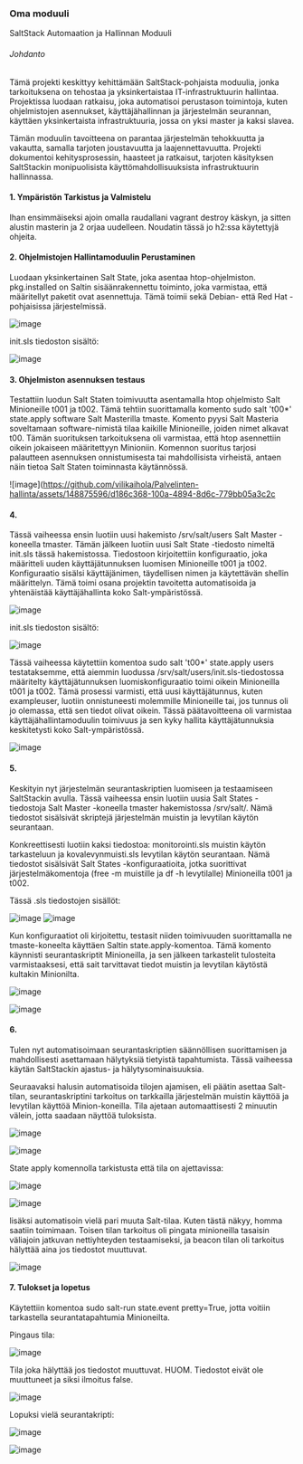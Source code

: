 ### Oma moduuli
SaltStack Automaation ja Hallinnan Moduuli

 
###### Johdanto

Tämä projekti keskittyy kehittämään SaltStack-pohjaista moduulia, jonka tarkoituksena on tehostaa ja yksinkertaistaa IT-infrastruktuurin hallintaa. Projektissa luodaan ratkaisu, joka automatisoi perustason toimintoja, kuten ohjelmistojen asennukset, käyttäjähallinnan ja järjestelmän seurannan, käyttäen yksinkertaista infrastruktuuria, jossa on yksi master ja kaksi slavea.

Tämän moduulin tavoitteena on parantaa järjestelmän tehokkuutta ja vakautta, samalla tarjoten joustavuutta ja laajennettavuutta. Projekti dokumentoi kehitysprosessin, haasteet ja ratkaisut, tarjoten käsityksen SaltStackin monipuolisista käyttömahdollisuuksista infrastruktuurin hallinnassa.

#### 1. Ympäristön Tarkistus ja Valmistelu
Ihan ensimmäiseksi ajoin omalla raudallani vagrant destroy käskyn, ja sitten alustin masterin ja 2 orjaa uudelleen. Noudatin tässä jo h2:ssa käytettyjä ohjeita.

#### 2. Ohjelmistojen Hallintamoduulin Perustaminen

Luodaan yksinkertainen Salt State, joka asentaa htop-ohjelmiston. pkg.installed on Saltin sisäänrakennettu toiminto, joka varmistaa, että määritellyt paketit ovat asennettuja. Tämä toimii sekä Debian- että Red Hat -pohjaisissa järjestelmissä.

![image](https://github.com/vilikaihola/Palvelinten-hallinta/assets/148875596/090cb428-cf89-4e85-a1a1-8cb7f6b319ae)

init.sls tiedoston sisältö:

![image](https://github.com/vilikaihola/Palvelinten-hallinta/assets/148875596/8083f615-1fa6-42d0-85db-5a5e0c6e9c83)

#### 3. Ohjelmiston asennuksen testaus
Testattiin luodun Salt Staten toimivuutta asentamalla htop ohjelmisto Salt Minioneille t001 ja t002. Tämä tehtiin suorittamalla komento sudo salt 't00*' state.apply software Salt Masterilla tmaste. Komento pyysi Salt Masteria soveltamaan software-nimistä tilaa kaikille Minioneille, joiden nimet alkavat t00. Tämän suorituksen tarkoituksena oli varmistaa, että htop asennettiin oikein jokaiseen määritettyyn Minioniin. Komennon suoritus tarjosi palautteen asennuksen onnistumisesta tai mahdollisista virheistä, antaen näin tietoa Salt Staten toiminnasta käytännössä.

![image](https://github.com/vilikaihola/Palvelinten-hallinta/assets/148875596/d186c368-100a-4894-8d6c-779bb05a3c2c

#### 4. 

Tässä vaiheessa ensin luotiin uusi hakemisto /srv/salt/users Salt Master -koneella tmaster. Tämän jälkeen luotiin uusi Salt State -tiedosto nimeltä init.sls tässä hakemistossa. Tiedostoon kirjoitettiin konfiguraatio, joka määritteli uuden käyttäjätunnuksen luomisen Minioneille t001 ja t002. Konfiguraatio sisälsi käyttäjänimen, täydellisen nimen ja käytettävän shellin määrittelyn. Tämä toimi osana projektin tavoitetta automatisoida ja yhtenäistää käyttäjähallinta koko Salt-ympäristössä.

![image](https://github.com/vilikaihola/Palvelinten-hallinta/assets/148875596/4229bdd4-50e1-4abb-a6f5-7176e93929a6)

init.sls tiedoston sisältö: 

![image](https://github.com/vilikaihola/Palvelinten-hallinta/assets/148875596/38d64387-9782-4d8e-89bf-21ef405a022f)

Tässä vaiheessa käytettiin komentoa sudo salt 't00*' state.apply users testataksemme, että aiemmin luodussa /srv/salt/users/init.sls-tiedostossa määritelty käyttäjätunnuksen luomiskonfiguraatio toimi oikein Minioneilla t001 ja t002. Tämä prosessi varmisti, että uusi käyttäjätunnus, kuten exampleuser, luotiin onnistuneesti molemmille Minioneille tai, jos tunnus oli jo olemassa, että sen tiedot olivat oikein. Tässä päätavoitteena oli varmistaa käyttäjähallintamoduulin toimivuus ja sen kyky hallita käyttäjätunnuksia keskitetysti koko Salt-ympäristössä.

![image](https://github.com/vilikaihola/Palvelinten-hallinta/assets/148875596/a0455913-2f3c-4512-a2ee-554a86e52d09)

#### 5. 
Keskityin nyt järjestelmän seurantaskriptien luomiseen ja testaamiseen SaltStackin avulla. Tässä vaiheessa ensin luotiin uusia Salt States -tiedostoja Salt Master -koneella tmaster hakemistossa /srv/salt/. Nämä tiedostot sisälsivät skriptejä järjestelmän muistin ja levytilan käytön seurantaan.

Konkreettisesti luotiin kaksi tiedostoa: monitorointi.sls muistin käytön tarkasteluun ja kovalevynmuisti.sls levytilan käytön seurantaan. Nämä tiedostot sisälsivät Salt States -konfiguraatioita, jotka suorittivat järjestelmäkomentoja (free -m muistille ja df -h levytilalle) Minioneilla t001 ja t002.

Tässä .sls tiedostojen sisällöt:





![image](https://github.com/vilikaihola/Palvelinten-hallinta/assets/148875596/3dc919ea-53a0-48b1-88c7-f63bd2e6eec4)  ![image](https://github.com/vilikaihola/Palvelinten-hallinta/assets/148875596/e1a0ccc3-a6a1-42aa-814e-71793ea20303)





Kun konfiguraatiot oli kirjoitettu, testasit niiden toimivuuden suorittamalla ne tmaste-koneelta käyttäen Saltin state.apply-komentoa. Tämä komento käynnisti seurantaskriptit Minioneilla, ja sen jälkeen tarkastelit tulosteita varmistaaksesi, että sait tarvittavat tiedot muistin ja levytilan käytöstä kultakin Minionilta.



![image](https://github.com/vilikaihola/Palvelinten-hallinta/assets/148875596/d3fb7bdc-434c-4c50-b780-920aa5850e8a)



![image](https://github.com/vilikaihola/Palvelinten-hallinta/assets/148875596/364b4873-1f27-4a18-8279-e74464873530)


#### 6. 

Tulen nyt automatisoimaan seurantaskriptien säännöllisen suorittamisen ja mahdollisesti asettamaan hälytyksiä tietyistä tapahtumista. Tässä vaiheessa käytän SaltStackin ajastus- ja hälytysominaisuuksia.

Seuraavaksi halusin automatisoida tilojen ajamisen, eli päätin asettaa Salt-tilan, seurantaskriptini tarkoitus on tarkkailla järjestelmän muistin käyttöä ja levytilan käyttöä Minion-koneilla. Tila ajetaan automaattisesti 2 minuutin välein, jotta saadaan näyttöä tuloksista.

![image](https://github.com/vilikaihola/Palvelinten-hallinta/assets/148875596/0b6051bb-c488-40ba-ae9c-6cd7a3560bec)


![image](https://github.com/vilikaihola/Palvelinten-hallinta/assets/148875596/5ed2c68e-d7d7-467e-af05-be4d1652d1c2)

State apply komennolla tarkistusta että tila on ajettavissa:

![image](https://github.com/vilikaihola/Palvelinten-hallinta/assets/148875596/41335cb6-ff8f-483c-9dfe-174df31f2eff)


![image](https://github.com/vilikaihola/Palvelinten-hallinta/assets/148875596/9903f994-5bca-4ae0-a982-ed1e66dc6944)

lisäksi automatisoin vielä pari muuta Salt-tilaa. Kuten tästä näkyy, homma saatiin toimimaan. Toisen tilan tarkoitus oli pingata minioneilla tasaisin väliajoin jatkuvan nettiyhteyden testaamiseksi, ja beacon tilan oli tarkoitus hälyttää aina jos tiedostot muuttuvat.

![image](https://github.com/vilikaihola/Palvelinten-hallinta/assets/148875596/eb1ec431-559b-43f7-9823-5e2c7b73adb7)

#### 7. Tulokset ja lopetus

Käytettiin komentoa sudo salt-run state.event pretty=True, jotta voitiin tarkastella seurantatapahtumia Minioneilta.

Pingaus tila:

![image](https://github.com/vilikaihola/Palvelinten-hallinta/assets/148875596/7cb13d3e-db30-4161-9f2d-385b70c45694)

Tila joka hälyttää jos tiedostot muuttuvat. HUOM. Tiedostot eivät ole muuttuneet ja siksi ilmoitus false.

![image](https://github.com/vilikaihola/Palvelinten-hallinta/assets/148875596/fa26fe8c-d5f6-4a96-ba7f-19385ccee481)


Lopuksi vielä seurantakripti:

![image](https://github.com/vilikaihola/Palvelinten-hallinta/assets/148875596/def05d8f-858d-485e-8bb6-affad98f0f60)


![image](https://github.com/vilikaihola/Palvelinten-hallinta/assets/148875596/ca6e1b64-2b44-4ef1-811b-23eadabc489c)


